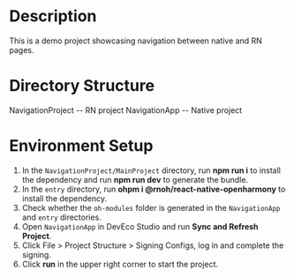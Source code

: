 # Description
This is a demo project showcasing navigation between native and RN pages.


# Directory Structure
NavigationProject -- RN project 
NavigationApp -- Native project


# Environment Setup
1. In the `NavigationProject/MainProject` directory, run **npm run i** to install the dependency and run **npm run dev** to generate the bundle.
2. In the `entry` directory, run **ohpm i @rnoh/react-native-openharmony** to install the dependency.
3. Check whether the `oh-modules` folder is generated in the `NavigationApp` and `entry` directories.
4. Open `NavigationApp` in DevEco Studio and run **Sync and Refresh Project**.
5. Click File > Project Structure > Signing Configs, log in and complete the signing.
6. Click **run** in the upper right corner to start the project.
